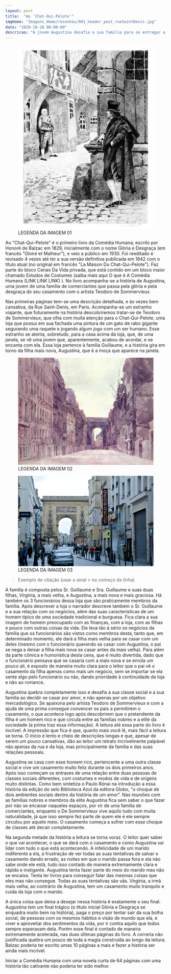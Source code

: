 ```yaml
---
layout: post
title:  "Ao 'Chat-Qui-Pelote'"
imgHome: "Imagens_Home/resenhas/001_header_post_rueSaintDenis.jpg"
date: "2020-10-28 00:00:00"
descricao: "A jovem Augustina desafia a sua família para se entregar a uma paixão por uma pessoa pertencente a um mundo e sociedade totalmente diferentes dos dela. Aqui vemos 1o choque de dois ambientes sociais dentro da história de um amor'."
---
```




<figure class="image">
  <img src="/images_posts/001-ao-chat-qui-pelote/perceived-sentinel-stranger.jpg" alt="DESCRIÇÃO DA IMAGEM">
  <figcaption>LEGENDA DA IMAGEM 01</figcaption>
</figure>

Ao "Chat-Qui-Pelote" é o primeiro livro da Comédia Humana, escrito por Honoré de Balzac em 1829, inicialmente com o nome Glória e Desgraça (em francês "Gloire et Malheur"), e veio a público em 1930. Foi reeditado e revisado 4 vezes até ter a sua versão definitiva publicada em 1842 com o título atual (no original em francês "La Maison Du Chat-Qui-Pelote"). Faz parte do bloco Cenas Da Vida privada, que está contido em um bloco maior chamado Estudos de Costumes (saiba mais aqui O que é A Comédia Humana (LINK LINK LINK) ). No livro acompanha-se a história de Augustina, uma jovem de uma família de comerciantes que passa pela glória e pela desgraça do seu casamento com o artista Teodoro de Sommervieux.

Nas primeiras páginas tem-se uma descrição detalhada, e às vezes bem cansativa, da Rue Saint-Denis, em Paris. Acompanha-se um estranho viajante, que futuramente na história descobriremos tratar-se de Teodoro de Sommervieux, que olha com muita atenção para o Chat-Qui-Pelote, uma loja que possui em sua fachada uma pintura de um gato de rabo gigante segurando uma raquete e jogando algum jogo com um ser humano. Esse estranho se atenta, sobretudo, para a casa acima da loja, que, de uma janela, se vê uma jovem que, aparentemente, acabou de acordar, e se encanta com ela. Essa loja pertence à família Guillaume, e a história gira em torno da filha mais nova, Augustina, que é a moça que aparece na janela.



<figure class="image">
  <img src="/images_posts/001-ao-chat-qui-pelote/Rue_Saint_Denis.jpg" alt="DESCRIÇÃO DA IMAGEM">
  <figcaption>LEGENDA DA IMAGEM 02</figcaption>
</figure>



<figure class="image">
  <img src="/images_posts/001-ao-chat-qui-pelote/Rue_Saint_Denis_Photo.jpg" alt="DESCRIÇÃO DA IMAGEM">
  <figcaption>LEGENDA DA IMAGEM 03</figcaption>
</figure>

>Exemplo de citação (usar o sinal > no começo da linha)


A família é composta pelos Sr. Guillaume e Sra. Guillaume e suas duas filhas, Virgínia, a mais velha, e Augustina, a mais nova e mais graciosa. Há também os 3 funcionários dessa loja que são praticamente membros da família. Após descrever a loja o narrador descreve também o Sr. Guillaume e a sua relação com os negócios, além das suas características de um homem típico de uma sociedade tradicional e burguesa. Fica clara a sua imagem de homem preocupado com as finanças, com a loja, com as filhas e pouco com outras coisas da vida. Ele leva tão à sério os negócios da família que os funcionários são vistos como membros desta, tanto que, em determinado momento, ele dará a filha mais velha para se casar com um deles (mesmo com o funcionário querendo se casar com Augustina, o pai se nega a deixar a filha mais nova se casar antes da mais velha). Para além da parte cômica e humorística desta cena, que é muito divertida, dado que o funcionário pensava que se casaria com a mais nova e se enrola um pouco ali, é exposto de maneira muito clara para o leitor que o pai vê o casamento da filha apenas como mais um negócio, sem se importar se ela sente algo pelo funcionário ou não, dando prioridade à continuidade da loja e não ao romance.

Augustina quebra completamente isso e desafia a sua classe social e a sua família ao decidir se casar por amor, e não apenas por um objetivo mercadológico. Se apaixona pelo artista Teodoro de Sommervieux e com a ajuda de uma prima consegue convencer os pais a permitirem o casamento, o que acontece logo após descobrirem que o pretendente da filha é um homem rico e que circula entre as famílias nobres e a elite da sociedade (a prima traz essa informação). A leitura até essa parte do livro é incrível. A impressão que fica é que, quanto mais você lê, mais fácil a leitura se torna. O início é lento e cheio de descrições longas e que, apesar de serem um pouco cansativas, dão ao leitor um retrato incrivelmente palpável não apenas da rua e da loja, mas principalmente da família e das suas relações pessoais.

Augustina se casa com esse homem rico, pertencente a uma outra classe social e vive um casamento muito feliz durante os dois primeiros anos. Após isso começam os entraves de uma relação entre duas pessoas de classes sociais diferentes, com costumes e modos de vida e de origens muito distintas. Como bem sintetiza o Paulo Rónai na introdução a essa história da edição do selo Biblioteca Azul da editora Globo, "o choque de dois ambientes sociais dentro da história de um amor". Nas reuniões com as famílias nobres e membros da elite Augustina fica sem saber o que fazer por não se encaixar naqueles espaços, por vir de uma família de comerciantes, enquanto o De Sommervieux vive aquilo tudo com muita naturalidade, já que isso sempre fez parte de quem ele é ele sempre circulou por aquele meio. O casamento começa a sofrer com esse choque de classes até decair completamente.

Na segunda metade da história a leitura se torna voraz. O leitor quer saber o que vai acontecer, o que se dará com o casamento e como Augustina vai lidar com tudo o que está acontecendo. A infelicidade de um marido indiferente a ela, a frustração de ver todas as suas tentativas de salvar o casamento dando errado, as noites em que o marido passa fora e ela não sabe onde ele está, tudo isso contado de maneira extremamente clara e rápida e instigante. Augustina tenta fazer parte do meio do marido mas não se encaixa. Tenta ler livros para conseguir falar das mesmas coisas que eles mas não consegue. Todas as suas tentativas são vãs. Virgínia, a irmã mais velha, ao contrário de Augustina, tem um casamento muito tranquilo e cuida da loja com o marido.

A única coisa que deixa a desejar nessa história é exatamente o seu final. Augustina tem um final trágico (o título inicial Glória e Desgraça se enquadra muito bem na história), paga o preço por tentar sair da sua bolha social, de pessoas com os mesmos hábitos e visão de mundo que ela, e viver e aproveitar dos sentimentos da vida, por ir contra aquilo que todos sempre esperavam dela. Porém esse final é contado de maneira extremamente acelerada, nas duas últimas páginas do livro. A correria não justificada quebra um pouco de toda a magia construída ao longo da leitura. Balzac poderia ter escrito umas 10 páginas a mais e fazer a história ser ainda mais incrível.

Iniciar a Comédia Humana com uma novela curta de 64 páginas com uma história tão cativante não poderia ter sido melhor.